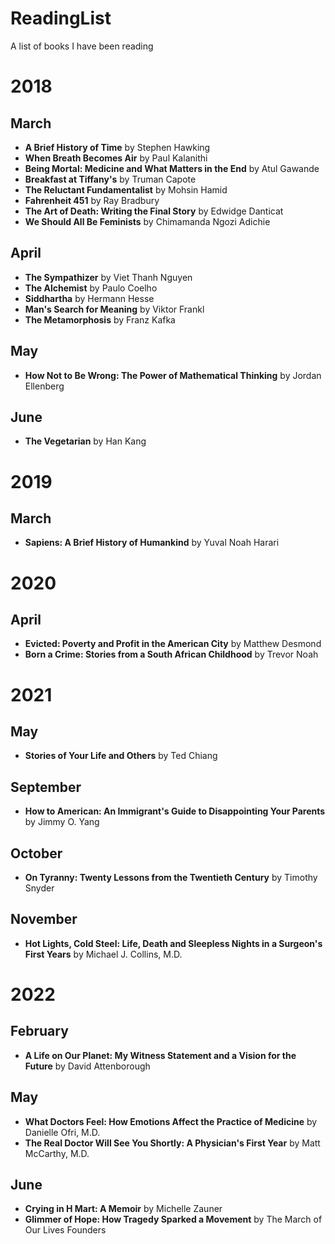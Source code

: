 # ReadingList
A list of books I have been reading

# 2018

## March
* **A Brief History of Time** by Stephen Hawking
* **When Breath Becomes Air** by Paul Kalanithi
* **Being Mortal: Medicine and What Matters in the End** by Atul Gawande
* **Breakfast at Tiffany's** by Truman Capote
* **The Reluctant Fundamentalist** by Mohsin Hamid
* **Fahrenheit 451** by Ray Bradbury
* **The Art of Death: Writing the Final Story** by Edwidge Danticat
* **We Should All Be Feminists** by Chimamanda Ngozi Adichie

## April
* **The Sympathizer** by Viet Thanh Nguyen
* **The Alchemist** by Paulo Coelho
* **Siddhartha** by Hermann Hesse
* **Man's Search for Meaning** by Viktor Frankl
* **The Metamorphosis** by Franz Kafka

## May
* **How Not to Be Wrong: The Power of Mathematical Thinking** by Jordan Ellenberg

## June
* **The Vegetarian** by Han Kang

# 2019

## March
* **Sapiens: A Brief History of Humankind** by Yuval Noah Harari

# 2020

## April
* **Evicted: Poverty and Profit in the American City** by Matthew Desmond
* **Born a Crime: Stories from a South African Childhood** by Trevor Noah

# 2021

## May
* **Stories of Your Life and Others** by Ted Chiang

## September
* **How to American: An Immigrant's Guide to Disappointing Your Parents** by Jimmy O. Yang

## October
* **On Tyranny: Twenty Lessons from the Twentieth Century** by Timothy Snyder

## November
* **Hot Lights, Cold Steel: Life, Death and Sleepless Nights in a Surgeon's First Years** by Michael J. Collins, M.D.

# 2022

## February
* **A Life on Our Planet: My Witness Statement and a Vision for the Future** by David Attenborough

## May
* **What Doctors Feel: How Emotions Affect the Practice of Medicine** by Danielle Ofri, M.D.
* **The Real Doctor Will See You Shortly: A Physician's First Year** by Matt McCarthy, M.D.

## June
* **Crying in H Mart: A Memoir** by Michelle Zauner
* **Glimmer of Hope: How Tragedy Sparked a Movement** by The March of Our Lives Founders
